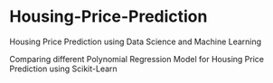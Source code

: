 # Housing-Price-Prediction
Housing Price Prediction using Data Science and Machine Learning

Comparing different Polynomial Regression Model for Housing Price Prediction using Scikit-Learn
